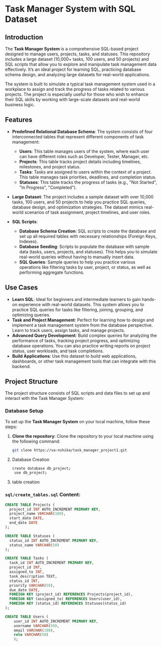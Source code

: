 # Task Manager System with SQL Dataset

## Introduction
The **Task Manager System** is a comprehensive SQL-based project designed to manage users, projects, tasks, and statuses. This repository includes a large dataset (10,000+ tasks, 100 users, and 50 projects) and SQL scripts that allow you to explore and manipulate task management data effectively. It’s an ideal project for learning SQL, practicing database schema design, and analyzing large datasets for real-world applications.

The system is built to simulate a typical task management system used in a workplace to assign and track the progress of tasks related to various projects. The project is especially useful for those who wish to enhance their SQL skills by working with large-scale datasets and real-world business logic.

## Features
- **Predefined Relational Database Schema**: 
  The system consists of four interconnected tables that represent different components of task management:
  - **Users**: This table manages users of the system, where each user can have different roles such as Developer, Tester, Manager, etc.
  - **Projects**: This table tracks project details including timelines, milestones, and project status.
  - **Tasks**: Tasks are assigned to users within the context of a project. This table manages task priorities, deadlines, and completion status.
  - **Statuses**: This table tracks the progress of tasks (e.g., "Not Started", "In Progress", "Completed").

- **Large Dataset**: 
  The project includes a sample dataset with over 10,000 tasks, 100 users, and 50 projects to help you practice SQL queries, database design, and optimization strategies. The dataset mimics real-world scenarios of task assignment, project timelines, and user roles.

- **SQL Scripts**: 
  - **Database Schema Creation**: SQL scripts to create the database and set up all required tables with necessary relationships (Foreign Keys, Indexes).
  - **Database Seeding**: Scripts to populate the database with sample data (tasks, users, projects, and statuses). This helps you to simulate real-world queries without having to manually insert data.
  - **SQL Queries**: Sample queries to help you practice various operations like filtering tasks by user, project, or status, as well as performing aggregate functions.

## Use Cases
- **Learn SQL**: Ideal for beginners and intermediate learners to gain hands-on experience with real-world datasets. This system allows you to practice SQL queries for tasks like filtering, joining, grouping, and optimizing queries.
- **Task and Project Management**: Perfect for learning how to design and implement a task management system from the database perspective. Learn to track users, assign tasks, and manage projects.
- **Advanced Query Development**: Build complex queries for analyzing the performance of tasks, tracking project progress, and optimizing database operations. You can also practice writing reports on project status, user workloads, and task completions.
- **Build Applications**: Use this dataset to build web applications, dashboards, or other task management tools that can integrate with this backend.

## Project Structure
The project structure consists of SQL scripts and data files to set up and interact with the Task Manager System:
### Database Setup
To set up the **Task Manager System** on your local machine, follow these steps:

1. **Clone the repository**: 
   Clone the repository to your local machine using the following command:
   ```bash
   git clone https://va-nshika/task_manager_project1.git

2. Database Creation
   ```bash
   create database db_project;
    use db_project;
3. table creation
### `sql/create_tables.sql` Content:
```sql
CREATE TABLE Projects (
  project_id INT AUTO_INCREMENT PRIMARY KEY,
  project_name VARCHAR(100),
  start_date DATE,
  end_date DATE
);

CREATE TABLE Statuses (
  status_id INT AUTO_INCREMENT PRIMARY KEY,
  status_name VARCHAR(50)
);

CREATE TABLE Tasks (
  task_id INT AUTO_INCREMENT PRIMARY KEY,
  project_id INT,
  assigned_to INT,
  task_description TEXT,
  status_id INT,
  priority VARCHAR(50),
  due_date DATE,
  FOREIGN KEY (project_id) REFERENCES Projects(project_id),
  FOREIGN KEY (assigned_to) REFERENCES Users(user_id),
  FOREIGN KEY (status_id) REFERENCES Statuses(status_id)
);

CREATE TABLE Users (
    user_id INT AUTO_INCREMENT PRIMARY KEY,
    username VARCHAR(50),
    email VARCHAR(100),
    role VARCHAR(50)
    );








